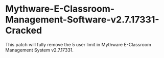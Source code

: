 # Mythware-E-Classroom-Management-Software-v2.7.17331-Cracked
This patch will fully remove the 5 user limit in Mythware E-Classroom Management System v2.7.17331. 
